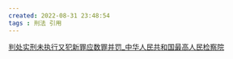 ```yaml
---
created: 2022-08-31 23:48:54
tags : 刑法 引用
---
```

[判处实刑未执行又犯新罪应数罪并罚_中华人民共和国最高人民检察院](https://www.spp.gov.cn/ztk/dfld/2016dfld/dfld98_3538/ywtt/201611/t20161118_173200.shtml)

